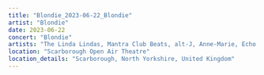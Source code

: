 ```yaml
---
title: "Blondie_2023-06-22_Blondie"
artist: "Blondie"
date: 2023-06-22
concert: "Blondie"
artists: "The Linda Lindas, Mantra Club Beats, alt-J, Anne-Marie, Echo & the Bunnymen, 21 Acts of Manslaughter	Grindcore	United States, Buckshot, 2 Many DJ's, Aitch, Adg7, ABBA, 1999.ODDS, Blondie, 9 Foot Super SoldierCrossoverHardcore, 070 Shake, 12 Gauge Rampage, 324	Grindcore	Japan"
location: "Scarborough Open Air Theatre"
location_details: "Scarborough, North Yorkshire, United Kingdom"
---
```


